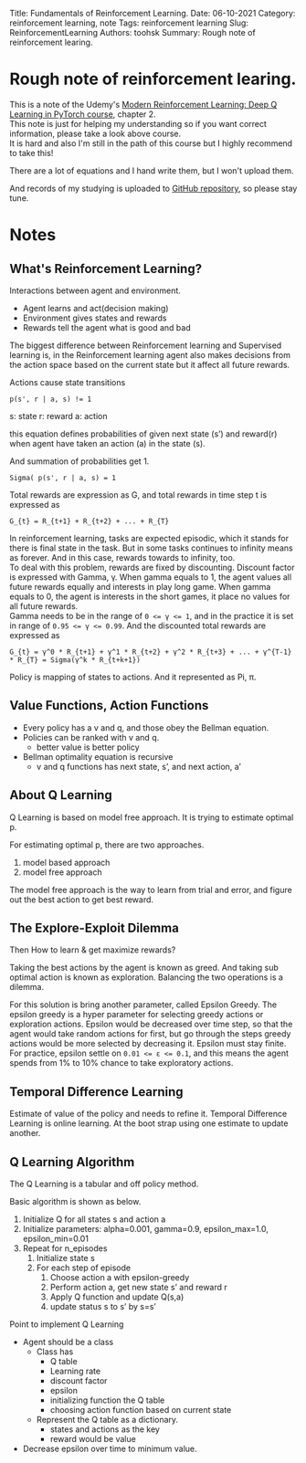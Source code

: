 Title: Fundamentals of Reinforcement Learning.
Date: 06-10-2021
Category: reinforcement learning, note
Tags: reinforcement learning
Slug: ReinforcementLearning
Authors: toohsk
Summary: Rough note of reinforcement learing.

# Rough note of reinforcement learing.

This is a note of the Udemy's [Modern Reinforcement Learning: Deep Q Learning in PyTorch course](https://www.udemy.com/course/deep-q-learning-from-paper-to-code/), chapter 2.<br>
This note is just for helping my understanding so if you want correct information, please take a look above course.<br>
It is hard and also I'm still in the path of this course but I highly recommend to take this!

There are a lot of equations and I hand write them, but I won't upload them.

And records of my studying is uploaded to [GitHub repository](https://github.com/toohsk/udemy-deep-q-learning-from-paper-to-code), so please stay tune.

# Notes

## What's Reinforcement Learning?

Interactions between agent and environment.

- Agent learns and act(decision making)
- Environment gives states and rewards
- Rewards tell the agent what is good and bad

The biggest difference between Reinforcement learning and Supervised learning is, in the Reinforcement learning agent also makes decisions from the action space based on the current state but it affect all future rewards.

Actions cause state transitions


    p(s', r | a, s) != 1

s: state
r: reward
a: action

this equation defines probabilities of given next state (s’) and reward(r) when agent have taken an action (a) in the state (s).

And summation of probabilities get 1.

    Sigma( p(s', r | a, s) = 1

Total rewards are expression as G, and total rewards in time step t is expressed as

    G_{t} = R_{t+1} + R_{t+2} + ... + R_{T}

In reinforcement learning, tasks are expected episodic, which it stands for there is final state in the task.
But in some tasks continues to infinity means as forever. And in this case, rewards towards to infinity, too.<br>
To deal with this problem, rewards are fixed by discounting.
Discount factor is expressed with Gamma, γ.
When gamma equals to 1, the agent values all future rewards equally and interests in play long game.
When gamma equals to 0, the agent is interests in the short games, it place no values for all future rewards.<br>
Gamma needs to be in the range of `0 <= γ <= 1`, and in the practice it is set in range of `0.95 <= γ <= 0.99`.
And the discounted total rewards are expressed as

    G_{t} = γ^0 * R_{t+1} + γ^1 * R_{t+2} + γ^2 * R_{t+3} + ... + γ^{T-1} * R_{T} = Sigma(γ^k * R_{t+k+1})

Policy is mapping of states to actions.
And it represented as Pi, π.

## Value Functions, Action Functions

- Every policy has a v and q, and those obey the Bellman equation.
- Policies can be ranked with v and q.
    - better value is better policy
- Bellman optimality equation is recursive
    - v and q functions has next state, s’, and next action, a’

## About Q Learning

Q Learning is based on model free approach.
It is trying to estimate optimal p.

For estimating optimal p, there are two approaches.

1. model based approach
2. model free approach

The model free approach is the way to learn from trial and error, and figure out the best action to get best reward.

## The Explore-Exploit Dilemma

Then How to learn & get maximize rewards?

Taking the best actions by the agent is known as greed.
And taking sub optimal action is known as exploration.
Balancing the two operations is a dilemma.

For this solution is bring another parameter, called Epsilon Greedy.
The epsilon greedy is a hyper parameter for selecting greedy actions or exploration actions.
Epsilon would be decreased over time step, so that the agent would take random actions for first, but go through the steps greedy actions would be more selected by decreasing it.
Epsilon must stay finite.
For practice, epsilon settle on `0.01 <= ε <= 0.1`, and this means the agent spends from 1% to 10% chance to take exploratory actions.

## Temporal Difference Learning

Estimate of value of the policy and needs to refine it.
Temporal Difference Learning is online learning.
At the boot strap using one estimate to update another.

## Q Learning Algorithm

The Q Learning is a tabular and off policy method.

Basic algorithm is shown as below.

1. Initialize Q for all states s and action a
2. Initialize parameters: alpha=0.001, gamma=0.9, epsilon_max=1.0, epsilon_min=0.01
3. Repeat for n_episodes
    1.   Initialize state s
    2. For each step of episode
        1. Choose action a with epsilon-greedy
        2. Perform action a, get new state s’ and reward r
        3. Apply Q function and update Q(s,a)
        4. update status s to s’ by s=s’

Point to implement Q Learning

- Agent should be a class
    - Class has
        - Q table
        - Learning rate
        - discount factor
        - epsilon
        - initializing function the Q table
        - choosing action function based on current state
    - Represent the Q table as a dictionary.
        - states and actions as the key
        - reward would be value
- Decrease epsilon over time to minimum value.
